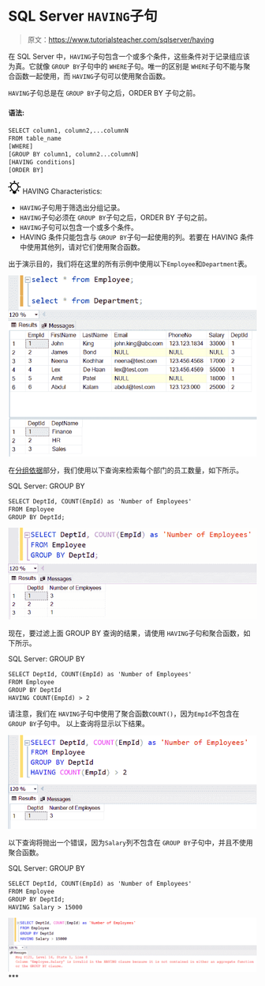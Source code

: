 # SQL Server `HAVING`子句

> 原文：<https://www.tutorialsteacher.com/sqlserver/having>

在 SQL Server 中，`HAVING`子句包含一个或多个条件，这些条件对于记录组应该为真。它就像 `GROUP BY`子句中的 `WHERE`子句。唯一的区别是 `WHERE`子句不能与聚合函数一起使用，而 `HAVING`子句可以使用聚合函数。

`HAVING`子句总是在 `GROUP BY`子句之后，ORDER BY 子句之前。

#### 语法:

```
SELECT column1, column2,...columnN 
FROM table_name
[WHERE]
[GROUP BY column1, column2...columnN]
[HAVING conditions]
[ORDER BY] 
```

![](img/85db52f5404f0c468e1b194aa487d6a1.png)  HAVING Characteristics:

*   `HAVING`子句用于筛选出分组记录。
*   `HAVING`子句必须在 `GROUP BY`子句之后，ORDER BY 子句之前。
*   `HAVING`子句可以包含一个或多个条件。
*   HAVING 条件只能包含与 `GROUP BY`子句一起使用的列。若要在 HAVING 条件中使用其他列，请对它们使用聚合函数。

出于演示目的，我们将在这里的所有示例中使用以下`Employee`和`Department`表。

[![+ operator in select query](img/10196b90c13e5c72d4939e1eb6fb595a.png)](../../Content/images/sqlserver/demo-tables.png)

在[分组依据](/sqlserver/groupby)部分，我们使用以下查询来检索每个部门的员工数量，如下所示。

SQL Server: GROUP BY 

```
SELECT DeptId, COUNT(EmpId) as 'Number of Employees' 
FROM Employee
GROUP BY DeptId; 
```

[![+ operator in select query](img/62ac81435e37728d5d906aa85068a7c4.png)](../../Content/images/sqlserver/groupby2.png)

现在，要过滤上面 GROUP BY 查询的结果，请使用 `HAVING`子句和聚合函数，如下所示。

SQL Server: GROUP BY 

```
SELECT DeptId, COUNT(EmpId) as 'Number of Employees' 
FROM Employee
GROUP BY DeptId
HAVING COUNT(EmpId) > 2 
```

请注意，我们在 `HAVING`子句中使用了聚合函数`COUNT()`，因为`EmpId`不包含在 `GROUP BY`子句中。 以上查询将显示以下结果。

[![+ operator in select query](img/ce1f4815116fa3c86fe992e308b50a03.png)](../../Content/images/sqlserver/having1.png)

以下查询将抛出一个错误，因为`Salary`列不包含在 `GROUP BY`子句中，并且不使用聚合函数。

SQL Server: GROUP BY 

```
SELECT DeptId, COUNT(EmpId) as 'Number of Employees' 
FROM Employee
GROUP BY DeptId;
HAVING Salary > 15000 
```

[![+ operator in select query](img/aa1386c73d239544f9135790c1b1cb24.png)](../../Content/images/sqlserver/having2.png)***
